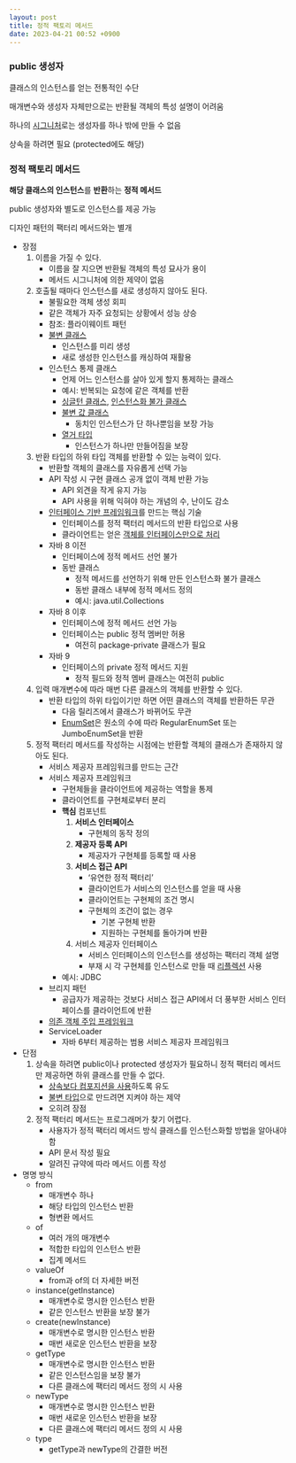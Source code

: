 ```yaml
---
layout: post
title: 정적 팩토리 메서드
date: 2023-04-21 00:52 +0900
---
```


### public 생성자

클래스의 인스턴스를 얻는 전통적인 수단

매개변수와 생성자 자체만으로는 반환될 객체의 특성 설명이 어려움

하나의 [시그니처](https://www.notion.so/method-signature-69fbee34d828453fad4368cf827cd712)로는 생성자를 하나 밖에 만들 수 없음

상속을 하려면 필요 (protected에도 해당)

### 정적 팩토리 메서드

**해당 클래스의 인스턴스**를 **반환**하는 **정적 메서드**

public 생성자와 별도로 인스턴스를 제공 가능

디자인 패턴의 팩터리 메서드와는 별개

- 장점
  1. 이름을 가질 수 있다.
     - 이름을 잘 지으면 반환될 객체의 특성 묘사가 용이
     - 메서드 시그니처에 의한 제약이 없음
  2. 호출될 때마다 인스턴스를 새로 생성하지 않아도 된다.
     - 불필요한 객체 생성 회피
     - 같은 객체가 자주 요청되는 상황에서 성능 상승
     - 참조: 플라이웨이트 패턴
     - [불변 클래스](https://www.notion.so/17-d237c71d33fb44fa885aae6a8cf9e303)
       - 인스턴스를 미리 생성
       - 새로 생성한 인스턴스를 캐싱하여 재활용
     - 인스턴스 통제 클래스
       - 언제 어느 인스턴스를 살아 있게 할지 통제하는 클래스
       - 예시: 반복되는 요청에 같은 객체를 반환
       - [싱글턴 클래스](https://www.notion.so/03-private-99f3400dc514441898bf86fe3e12fdf3), [인스턴스화 불가 클래스](https://www.notion.so/04-private-97bcc9895ae14241a6b1e8252ad00d7b)
       - [불변 값 클래스](https://www.notion.so/17-d237c71d33fb44fa885aae6a8cf9e303)
         - 동치인 인스턴스가 단 하나뿐임을 보장 가능
       - [열거 타입](https://www.notion.so/34-int-b6b9b915c66f426bb14ff29249ecae58)
         - 인스턴스가 하나만 만들어짐을 보장
  3. 반환 타입의 하위 타입 객체를 반환할 수 있는 능력이 있다.
     - 반환할 객체의 클래스를 자유롭게 선택 가능
     - API 작성 시 구현 클래스 공개 없이 객체 반환 가능
       - API 외견을 작게 유지 가능
       - API 사용을 위해 익혀야 하는 개념의 수, 난이도 감소
     - [인터페이스 기반 프레임워크](https://www.notion.so/20-0d86c51b4b924449aeb8dfe411c0786a)를 만드는 핵심 기술
       - 인터페이스를 정적 팩터리 메서드의 반환 타입으로 사용
       - 클라이언트는 얻은 [객체를 인터페이스만으로 처리](https://www.notion.so/64-b85e6b5bc92e409bb8f82a226ac17c9e)
     - 자바 8 이전
       - 인터페이스에 정적 메서드 선언 불가
       - 동반 클래스
         - 정적 메서드를 선언하기 위해 만든 인스턴스화 불가 클래스
         - 동반 클래스 내부에 정적 메서드 정의
         - 예시: java.util.Collections
     - 자바 8 이후
       - 인터페이스에 정적 메서드 선언 가능
       - 인터페이스는 public 정적 멤버만 허용
         - 여전히 package-private 클래스가 필요
     - 자바 9
       - 인터페이스의 private 정적 메서드 지원
         - 정적 필드와 정적 멤버 클래스는 여전히 public
  4. 입력 매개변수에 따라 매번 다른 클래스의 객체를 반환할 수 있다.
     - 반환 타입의 하위 타입이기만 하면 어떤 클래스의 객체를 반환하든 무관
       - 다음 릴리즈에서 클래스가 바뀌어도 무관
       - [EnumSet](https://www.notion.so/36-EnumSet-74dadc667eff41f9affe9945c897da97)은 원소의 수에 따라 RegularEnumSet 또는 JumboEnumSet을 반환
  5. 정적 팩터리 메서드를 작성하는 시점에는 반환할 객체의 클래스가 존재하지 않아도 된다.
     - 서비스 제공자 프레임워크를 만드는 근간
     - 서비스 제공자 프레임워크
       - 구현체들을 클라이언트에 제공하는 역할을 통제
       - 클라이언트를 구현체로부터 분리
       - **핵심** 컴포넌트
         1. **서비스 인터페이스**
            - 구현체의 동작 정의
         2. **제공자 등록 API**
            - 제공자가 구현체를 등록할 때 사용
         3. **서비스 접근 API**
            - ‘유연한 정적 팩터리’
            - 클라이언트가 서비스의 인스턴스를 얻을 때 사용
            - 클라이언트는 구현체의 조건 명시
            - 구현체의 조건이 없는 경우
              - 기본 구현체 반환
              - 지원하는 구현체를 돌아가며 반환
         4. 서비스 제공자 인터페이스
            - 서비스 인터페이스의 인스턴스를 생성하는 팩터리 객체 설명
            - 부재 시 각 구현체를 인스턴스로 만들 때 [리플렉션](https://www.notion.so/65-0331168eefb549acb72a896e14a0f9cc) 사용
       - 예시: JDBC
     - 브리지 패턴
       - 공급자가 제공하는 것보다 서비스 접근 API에서 더 풍부한 서비스 인터페이스를 클라이언트에 반환
     - [의존 객체 주입 프레임워크](https://www.notion.so/05-a21db7ec0e3c4ad9a6c8be1b4da4c856)
     - ServiceLoader
       - 자바 6부터 제공하는 범용 서비스 제공자 프레임워크
- 단점
  1. 상속을 하려면 public이나 protected 생성자가 필요하니 정적 팩터리 메서드만 제공하면 하위 클래스를 만들 수 없다.
     - [상속보다 컴포지션을 사용](https://www.notion.so/18-8d447b77786546b8bbadcbd4bdfb4281)하도록 유도
     - [불변 타입](https://www.notion.so/17-d237c71d33fb44fa885aae6a8cf9e303)으로 만드려면 지켜야 하는 제약
     - 오히려 장점
  2. 정적 팩터리 메서드는 프로그래머가 찾기 어렵다.
     - 사용자가 정적 팩터리 메서드 방식 클래스를 인스턴스화할 방법을 알아내야 함
     - API 문서 작성 필요
     - 알려진 규약에 따라 메서드 이름 작성
- 명명 방식
  - from
    - 매개변수 하나
    - 해당 타입의 인스턴스 반환
    - 형변환 메서드
  - of
    - 여러 개의 매개변수
    - 적합한 타입의 인스턴스 반환
    - 집계 메서드
  - valueOf
    - from과 of의 더 자세한 버전
  - instance(getInstance)
    - 매개변수로 명시한 인스턴스 반환
    - 같은 인스턴스 반환을 보장 불가
  - create(newInstance)
    - 매개변수로 명시한 인스턴스 반환
    - 매번 새로운 인스턴스 반환을 보장
  - getType
    - 매개변수로 명시한 인스턴스 반환
    - 같은 인스턴스임을 보장 불가
    - 다른 클래스에 팩터리 메서드 정의 시 사용
  - newType
    - 매개변수로 명시한 인스턴스 반환
    - 매번 새로운 인스턴스 반환을 보장
    - 다른 클래스에 팩터리 메서드 정의 시 사용
  - type
    - getType과 newType의 간결한 버전
